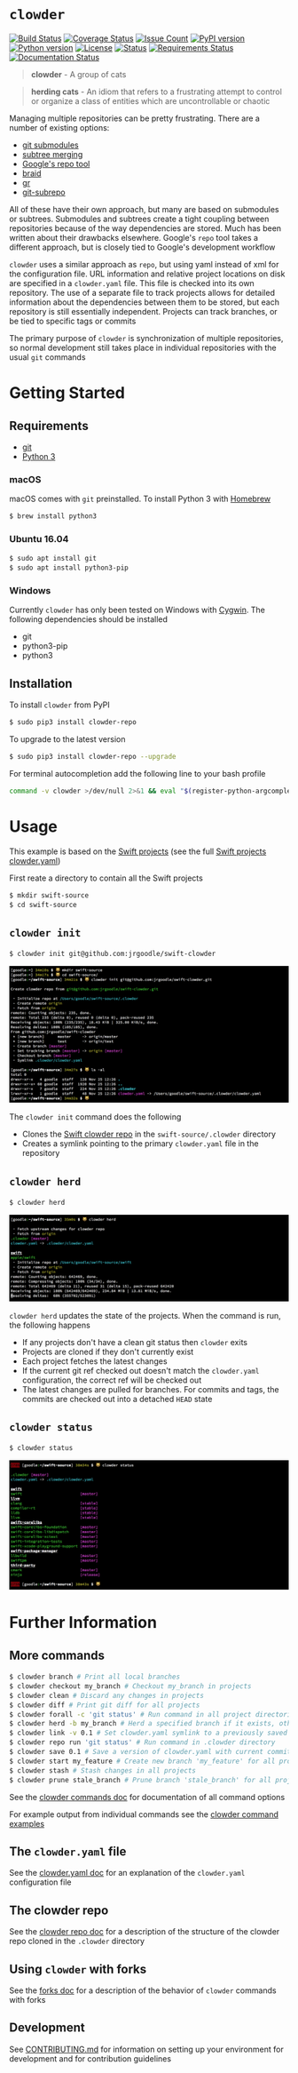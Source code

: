 # `clowder`
[![Build Status](https://travis-ci.org/JrGoodle/clowder.svg)](https://travis-ci.org/JrGoodle/clowder)
[![Coverage Status](https://coveralls.io/repos/github/JrGoodle/clowder/badge.svg?branch=master)](https://coveralls.io/github/JrGoodle/clowder?branch=master)
[![Issue Count](https://codeclimate.com/github/JrGoodle/clowder/badges/issue_count.svg)](https://codeclimate.com/github/JrGoodle/clowder)
[![PyPI version](https://badge.fury.io/py/clowder-repo.svg)](https://badge.fury.io/py/clowder-repo)
[![Python version](https://img.shields.io/pypi/pyversions/clowder-repo.svg)](https://pypi.python.org/pypi/clowder-repo)
[![License](https://img.shields.io/pypi/l/clowder-repo.svg)](https://pypi.python.org/pypi/clowder-repo)
[![Status](https://img.shields.io/pypi/status/clowder-repo.svg)](https://pypi.python.org/pypi/clowder-repo)
[![Requirements Status](https://requires.io/github/JrGoodle/clowder/requirements.svg?branch=master)](https://requires.io/github/JrGoodle/clowder/requirements/?branch=master)
[![Documentation Status](https://readthedocs.org/projects/clowder/badge/?version=latest)](http://clowder.readthedocs.io)

> **clowder** - A group of cats

> **herding cats** - An idiom that refers to a frustrating attempt to control or organize a class of entities which are uncontrollable or chaotic

Managing multiple repositories can be pretty frustrating. There are a number of existing options:

- [git submodules](https://git-scm.com/book/en/v2/Git-Tools-Submodules)
- [subtree merging](https://git-scm.com/book/en/v1/Git-Tools-Subtree-Merging)
- [Google's repo tool](https://code.google.com/p/git-repo/)
- [braid](https://github.com/cristibalan/braid)
- [gr](https://github.com/mixu/gr)
- [git-subrepo](https://github.com/ingydotnet/git-subrepo)

All of these have their own approach, but many are based on submodules or subtrees. Submodules and subtrees create a tight coupling between repositories because of the way dependencies are stored. Much has been written about their drawbacks elsewhere. Google's `repo` tool takes a different approach, but is closely tied to Google's development workflow

`clowder` uses a similar approach as `repo`, but using yaml instead of xml for the configuration file. URL information and relative project locations on disk are specified in a `clowder.yaml` file. This file is checked into its own repository. The use of a separate file to track projects allows for detailed information about the dependencies between them to be stored, but each repository is still essentially independent. Projects can track branches, or be tied to specific tags or commits

The primary purpose of `clowder` is synchronization of multiple repositories, so normal development still takes place in individual repositories with the usual `git` commands

# Getting Started

## Requirements

- [git](https://git-scm.com)
- [Python 3](https://www.python.org/downloads/)

### macOS

macOS comes with `git` preinstalled. To install Python 3 with [Homebrew](https://brew.sh)

```bash
$ brew install python3
```

### Ubuntu 16.04

```bash
$ sudo apt install git
$ sudo apt install python3-pip
```

### Windows

Currently `clowder` has only been tested on Windows with [Cygwin](https://cygwin.com/install.html). The following dependencies should be installed

- git
- python3-pip
- python3

## Installation

To install `clowder` from PyPI

```bash
$ sudo pip3 install clowder-repo
```

To upgrade to the latest version

```bash
$ sudo pip3 install clowder-repo --upgrade
```

For terminal autocompletion add the following line to your bash profile

```bash
command -v clowder >/dev/null 2>&1 && eval "$(register-python-argcomplete clowder)"
```

# Usage

This example is based on the [Swift projects](https://github.com/apple/swift) (see the full [Swift projects clowder.yaml](https://github.com/JrGoodle/swift-clowder/blob/master/clowder.yaml))

First reate a directory to contain all the Swift projects

```bash
$ mkdir swift-source
$ cd swift-source
```

## `clowder init`

```bash
$ clowder init git@github.com:jrgoodle/swift-clowder
```

![clowder init](docs/README/clowder-init.png)

The `clowder init` command does the following
- Clones the [Swift clowder repo](https://github.com/JrGoodle/swift-clowder) in the `swift-source/.clowder` directory
- Creates a symlink pointing to the primary `clowder.yaml` file in the repository

## `clowder herd`

```bash
$ clowder herd
```

![clowder herd](docs/README/clowder-herd.png)

`clowder herd` updates the state of the projects. When the command is run, the following happens
- If any projects don't have a clean git status then `clowder` exits
- Projects are cloned if they don't currently exist
- Each project fetches the latest changes
- If the current git ref checked out doesn't match the `clowder.yaml` configuration, the correct ref will be checked out
- The latest changes are pulled for branches. For commits and tags, the commits are checked out into a detached `HEAD` state

## `clowder status`

```bash
$ clowder status
```

![clowder status](docs/README/clowder-status.png)

# Further Information

## More commands

```bash
$ clowder branch # Print all local branches
$ clowder checkout my_branch # Checkout my_branch in projects
$ clowder clean # Discard any changes in projects
$ clowder diff # Print git diff for all projects
$ clowder forall -c 'git status' # Run command in all project directories
$ clowder herd -b my_branch # Herd a specified branch if it exists, otherwise use default ref
$ clowder link -v 0.1 # Set clowder.yaml symlink to a previously saved version
$ clowder repo run 'git status' # Run command in .clowder directory
$ clowder save 0.1 # Save a version of clowder.yaml with current commit sha's
$ clowder start my_feature # Create new branch 'my_feature' for all projects
$ clowder stash # Stash changes in all projects
$ clowder prune stale_branch # Prune branch 'stale_branch' for all projects
```

See the [clowder commands doc](https://github.com/JrGoodle/clowder/blob/master/docs/commands.md)
for documentation of all command options

For example output from individual commands see the [clowder command examples](https://github.com/JrGoodle/clowder/tree/master/docs#commands)

## The `clowder.yaml` file

See the [clowder.yaml doc](https://github.com/JrGoodle/clowder/blob/master/docs/clowder-yaml.md)
for an explanation of the `clowder.yaml` configuration file

## The clowder repo

See the [clowder repo doc](https://github.com/JrGoodle/clowder/blob/master/docs/clowder-repo.md)
for a description of the structure of the clowder repo cloned in the `.clowder` directory


## Using `clowder` with forks

See the [forks doc](https://github.com/JrGoodle/clowder/blob/master/docs/forks.md)
for a description of the behavior of `clowder` commands with forks

## Development

See [CONTRIBUTING.md](https://github.com/JrGoodle/clowder/blob/master/CONTRIBUTING.md) for information on setting up your environment for development and for contribution guidelines
